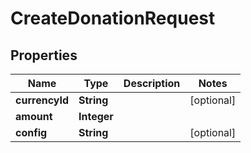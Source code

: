 

# CreateDonationRequest


## Properties

| Name | Type | Description | Notes |
|------------ | ------------- | ------------- | -------------|
|**currencyId** | **String** |  |  [optional] |
|**amount** | **Integer** |  |  |
|**config** | **String** |  |  [optional] |



